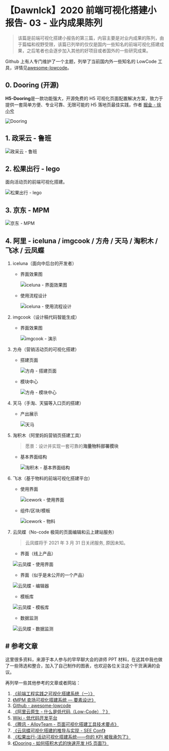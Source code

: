 # 【Dawnlck】2020 前端可视化搭建小报告- 03 - 业内成果陈列

> 该篇是前端可视化搭建小报告的第三篇，内容主要是对业内成果的陈列，由于篇幅和视野受限，该篇已列举的仅仅是国内一些知名的前端可视化搭建成果，之后笔者也会逐步加入其他的好项目或者国外的一些研究成果。

Github 上有人专门维护了一个主题，列举了当前国内外一些知名的 LowCode 工具，详情见[awesome-lowcode][awesome-lowcode]。

## 0. Dooring (开源)

**H5-Dooring**是一款功能强大，开源免费的 H5 可视化页面配置解决方案，致力于提供一套简单方便、专业可靠、无限可能的 H5 落地页最佳实践，作者 [掘金 - 徐小兮](https://juejin.cn/user/3808363978429613/posts)

![Dooring](https://p9-juejin.byteimg.com/tos-cn-i-k3u1fbpfcp/11ad9c110bb343ecb1adeb2d4531aef1~tplv-k3u1fbpfcp-watermark.image)

## 1. 政采云 - 鲁班

![政采云 - 鲁班](https://p9-juejin.byteimg.com/tos-cn-i-k3u1fbpfcp/1eac10546188440a99bfd2156da4650f~tplv-k3u1fbpfcp-watermark.image)

## 2. 松果出行 - lego

面向活动页的前端可视化搭建。

![松果出行 - lego](https://p3-juejin.byteimg.com/tos-cn-i-k3u1fbpfcp/309c1e8d6d3044e4a6dc46e5688795a3~tplv-k3u1fbpfcp-watermark.image?imageslim)

## 3. 京东 - MPM

![京东 - MPM](https://p1-juejin.byteimg.com/tos-cn-i-k3u1fbpfcp/d2f568562a17453b8469afca0b33270b~tplv-k3u1fbpfcp-watermark.image)

## 4. 阿里 - iceluna / imgcook / 方舟 / 天马 / 淘积木 / 飞冰 / 云凤蝶

1. iceluna（面向中后台的开发者）

   - 界面效果图

     ![iceluna - 界面效果图](https://p1-juejin.byteimg.com/tos-cn-i-k3u1fbpfcp/af512cc4f2fe4f3a9c60019e4a9f37b5~tplv-k3u1fbpfcp-watermark.image)

   - 使用流程设计

     ![iceluna - 使用流程设计](https://p6-juejin.byteimg.com/tos-cn-i-k3u1fbpfcp/3065163359054cceac5b1a3ebe8638ad~tplv-k3u1fbpfcp-watermark.image)

2. imgcook（设计稿代码智能生成）

   - 界面效果图

     ![imgcook - 演示](https://p9-juejin.byteimg.com/tos-cn-i-k3u1fbpfcp/42432c31d1f349b1b7c893cbd6c26d8a~tplv-k3u1fbpfcp-watermark.image)

3. 方舟（营销活动页的可视化搭建）

   - 搭建页面

     ![方舟 - 搭建页面](https://p9-juejin.byteimg.com/tos-cn-i-k3u1fbpfcp/d938c850d42648a98bab67448dbc9661~tplv-k3u1fbpfcp-watermark.image)

   - 模块中心

     ![方舟 - 模块中心](https://p6-juejin.byteimg.com/tos-cn-i-k3u1fbpfcp/cbd3699c031045999d091fb124922e2d~tplv-k3u1fbpfcp-watermark.image)

4. 天马（手淘、天猫等入口页的搭建）

   - 产出展示

     ![天马](https://p9-juejin.byteimg.com/tos-cn-i-k3u1fbpfcp/f15beac08673481f8d6703b46273a5e7~tplv-k3u1fbpfcp-watermark.image)

5. 淘积木（阿里妈妈营销页搭建工具）

   > 愿景：设计并实现一套可靠的**海量物料部署模块**

   - 基本界面结构

     ![淘积木 - 基本界面结构](https://p9-juejin.byteimg.com/tos-cn-i-k3u1fbpfcp/1303a1d102024c1aa14d2cdcf586998d~tplv-k3u1fbpfcp-watermark.image)

6. 飞冰（基于物料的前端可视化搭建平台）

   - 使用界面

     ![icework - 使用界面](https://p1-juejin.byteimg.com/tos-cn-i-k3u1fbpfcp/0b45e9e2736d4c33ab63b83fa1c1a330~tplv-k3u1fbpfcp-watermark.image)

   - 组件/区块/模板

     ![icework - 物料](https://p1-juejin.byteimg.com/tos-cn-i-k3u1fbpfcp/84658e60cb094d0a8251d17a755d39b7~tplv-k3u1fbpfcp-watermark.image)

7. 云凤蝶（No-code 极简的页面编辑和云上建站服务）

   > 云凤蝶将于 2021 年 3 月 31 日关闭服务, 原因未知。

   - 界面（线上产品）

   ![云凤蝶 - 使用界面](https://p9-juejin.byteimg.com/tos-cn-i-k3u1fbpfcp/570bfd6164774f848ce08a12933457da~tplv-k3u1fbpfcp-watermark.image)

   - 界面（似乎是未公开的一个产品）

   ![云凤蝶 - 编辑器](https://p1-juejin.byteimg.com/tos-cn-i-k3u1fbpfcp/41241725bbf64b5bbf2296b0dfdbabc3~tplv-k3u1fbpfcp-watermark.image)

   - 模板库

   ![云凤蝶 - 模板库](https://p1-juejin.byteimg.com/tos-cn-i-k3u1fbpfcp/bb4dea57f42445efb20137df79ee0b24~tplv-k3u1fbpfcp-watermark.image)

   - 数据监测

   ![云凤蝶 - 数据监测](https://p1-juejin.byteimg.com/tos-cn-i-k3u1fbpfcp/46278041d99849e3b3fb2cf203915be7~tplv-k3u1fbpfcp-watermark.image)

## # 参考文章

这里很多资料，来源于本人参与的早早聊大会的讲师 PPT 材料，在这其中我也做了一些筛选和整合，加入了自己制作的图表，也欢迎各位关注这个干货满满的会议。

再列举一些其他参考的文章或者网站：

1. [《前端工程实践之可视化搭建系统（一）》][doc_01]
2. [《MPM 卖场可视化搭建系统 — 要素设计》][doc_02]
3. [Github - awesome-lowcode][awesome-lowcode]
4. [《阿里云原生 - 什么是低代码（Low-Code）？》][aliyun-lowcode]
5. [Wiki - 低代码开发平台][wiki-lowcode]
6. [《腾讯 - AlloyTeam - 页面可视化搭建工具技术要点》][alloyteam]
7. [《云凤蝶可视化搭建的推导与实现 - SEE Conf》][clouddie]
8. [《松果出行-活动可视化搭建系统——你的 KPI 被我承包了》][songguo]
9. [《Dooring - 如何搭积木式的快速开发 H5 页面?》][dooring]

[author]: https://juejin.cn/user/1028798614345032
[awesome-lowcode]: https://github.com/taowen/awesome-lowcode
[doc_01]: https://mp.weixin.qq.com/s/tPcIXCCQkdSXr_gTi8KT6A
[doc_02]: https://mp.weixin.qq.com/s?__biz=MzI5NjIzNjA1Nw==&mid=2247484054&idx=1&sn=f56e55e4dfdcea481e7881f9201f0c3b&chksm=ec4627e0db31aef6459de3c83e3bb320d2d7bc395de2a0aa5d595168de9d1f505099cb6374be&scene=178&cur_album_id=1581972507954315265#rd
[aliyun-lowcode]: https://juejin.cn/post/6900791928477417480
[wiki-lowcode]: https://zh.wikipedia.org/zh-cn/%E4%BD%8E%E7%A8%8B%E5%BC%8F%E7%A2%BC%E9%96%8B%E7%99%BC%E5%B9%B3%E5%8F%B0
[alloyteam]: http://www.alloyteam.com/2019/07/h5-build-tool-pipeline/
[clouddie]: https://zhuanlan.zhihu.com/p/101665976
[songguo]: https://juejin.cn/post/6889320306800852999
[dooring]: https://juejin.cn/post/6904878119724056584

